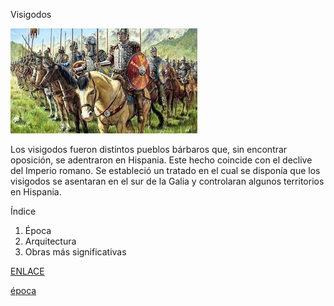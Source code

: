 Visigodos

![Visigodos](ing/visigodos.jpg)




Los visigodos fueron distintos pueblos bárbaros que, sin encontrar oposición, se adentraron en Hispania. 
Este hecho coincide con el declive del Imperio romano. 
Se estableció un tratado en el cual se disponía que los visigodos se asentaran en el sur de
la Galia y controlaran algunos territorios en Hispania.

Índice
1. Época
2. Arquitectura
3. Obras más significativas

[ENLACE](https://historia.nationalgeographic.com.es/temas/visigodos)

[época](época.md)
